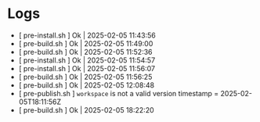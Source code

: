 # Logs

- [ pre-install.sh ] Ok | 2025-02-05 11:43:56
- [ pre-build.sh ] Ok   | 2025-02-05 11:49:00
- [ pre-build.sh ] Ok   | 2025-02-05 11:52:36
- [ pre-install.sh ] Ok | 2025-02-05 11:54:57
- [ pre-install.sh ] Ok | 2025-02-05 11:56:07
- [ pre-build.sh ] Ok   | 2025-02-05 11:56:25
- [ pre-build.sh ] Ok   | 2025-02-05 12:08:48
- [ pre-publish.sh ] `workspace` is not a valid  version timestamp = 2025-02-05T18:11:56Z
- [ pre-build.sh ] Ok   | 2025-02-05 18:22:20
